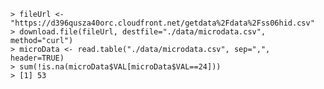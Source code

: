 
    > fileUrl <- "https://d396qusza40orc.cloudfront.net/getdata%2Fdata%2Fss06hid.csv"
    > download.file(fileUrl, destfile="./data/microdata.csv", method="curl")
    > microData <- read.table("./data/microdata.csv", sep=",", header=TRUE)
    > sum(!is.na(microData$VAL[microData$VAL==24]))
    > [1] 53
    
    
